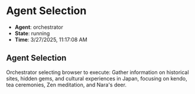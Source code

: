 # Agent Selection

- **Agent**: orchestrator
- **State**: running
- **Time**: 3/27/2025, 11:17:08 AM

## Agent Selection

Orchestrator selecting browser to execute: Gather information on historical sites, hidden gems, and cultural experiences in Japan, focusing on kendo, tea ceremonies, Zen meditation, and Nara's deer.

